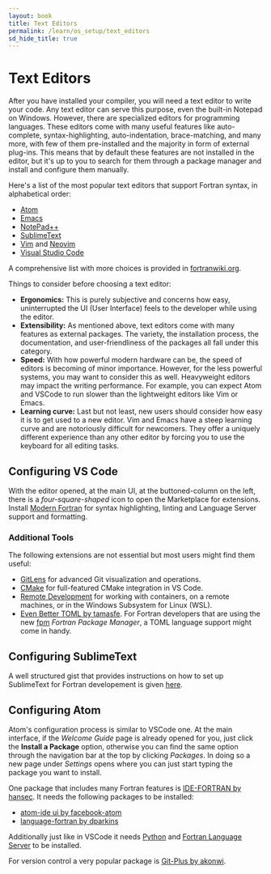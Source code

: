 ```yaml
---
layout: book
title: Text Editors
permalink: /learn/os_setup/text_editors
sd_hide_title: true
---
```


# Text Editors

After you have installed your compiler, you will need a text editor to write your code. Any text editor can serve this purpose, even the built-in Notepad on Windows. However, there are specialized editors for programming languages. These editors come with many useful features like auto-complete, syntax-highlighting, auto-indentation, brace-matching, and many more, with few of them pre-installed and the majority in form of external plug-ins. This means that by default these features are not installed in the editor, but it's up to you to search for them through a package manager and install and configure them manually. 

Here's a list of the most popular text editors that support Fortran syntax, in alphabetical order:
- [Atom](https://atom.io/)
- [Emacs](https://www.gnu.org/software/emacs/)
- [NotePad++](https://notepad-plus-plus.org/)
- [SublimeText](https://www.sublimetext.com/)
- [Vim](https://www.vim.org/) and [Neovim](https://neovim.io/)
- [Visual Studio Code](https://code.visualstudio.com/)

A comprehensive list with more choices is provided in [fortranwiki.org](http://fortranwiki.org/fortran/show/Source+code+editors).

Things to consider before choosing a text editor: 
- **Ergonomics:** This is purely subjective and concerns how easy, uninterrupted the UI (User Interface) feels to the developer while using the editor.
- **Extensibility:** As mentioned above, text editors come with many features as external packages. The variety, the installation process, the documentation, and user-friendliness of the packages all fall under this category.
- **Speed:** With how powerful modern hardware can be, the speed of editors is becoming of minor importance. However, for the less powerful systems, you may want to consider this as well. Heavyweight editors may impact the writing performance. For example, you can expect Atom and VSCode to run slower than the lightweight editors like Vim or Emacs.
- **Learning curve:** Last but not least, new users should consider how easy it is to get used to a new editor. Vim and Emacs have a steep learning curve and are notoriously difficult for newcomers. They offer a uniquely different experience than any other editor by forcing you to use the keyboard for all editing tasks.

## Configuring VS Code

With the editor opened, at the main UI, at the buttoned-column on the left, there is a *four-square-shaped* icon to open the Marketplace for extensions. 
Install [Modern Fortran](https://marketplace.visualstudio.com/items?itemName=krvajalm.linter-gfortran) for syntax highlighting, linting and Language Server support and formatting.

### Additional Tools

The following extensions are not essential but most users might find them useful:

- [GitLens](https://marketplace.visualstudio.com/items?itemName=eamodio.gitlens) for advanced Git visualization and operations.
- [CMake](https://marketplace.visualstudio.com/items?itemName=ms-vscode.cmake-tools) for full-featured CMake integration in VS Code.
- [Remote Development](https://marketplace.visualstudio.com/items?itemName=ms-vscode-remote.vscode-remote-extensionpack) for working with containers, on a remote machines, or in the Windows Subsystem for Linux (WSL).
- [Even Better TOML by tamasfe](https://marketplace.visualstudio.com/items?itemName=tamasfe.even-better-toml). For Fortran developers that are using the new [fpm](https://github.com/fortran-lang/fpm) *Fortran Package Manager*, a TOML language support might come in handy.

## Configuring SublimeText

A well structured gist that provides instructions on how to set up SublimeText for Fortran developement is given [here](https://gist.github.com/sestelo/6b01e1405c1d0fa7f0ecdc951caaa995).

## Configuring Atom

Atom's configuration process is similar to VSCode one. At the main interface, if the *Welcome Guide* page is already opened for you, just click the **Install a Package** option, otherwise you can find the same option through the navigation bar at the top by clicking *Packages*. In doing so a new page under *Settings* opens where you can just start typing the package you want to install. 

One package that includes many Fortran features is [IDE-FORTRAN by hansec](https://atom.io/packages/ide-fortran). It needs the following packages to be installed:
- [atom-ide ui by facebook-atom](https://atom.io/packages/atom-ide-ui)
- [language-fortran by dparkins](https://atom.io/packages/language-fortran)

Additionally just like in VSCode it needs [Python](https://www.python.org/) and [Fortran Language Server](https://github.com/hansec/fortran-language-server) to be installed.

For version control a very popular package is [Git-Plus by akonwi](https://atom.io/packages/git-plus).
